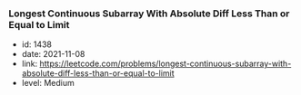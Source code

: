 ### Longest Continuous Subarray With Absolute Diff Less Than or Equal to Limit

* id: 1438
* date: 2021-11-08
* link: https://leetcode.com/problems/longest-continuous-subarray-with-absolute-diff-less-than-or-equal-to-limit
* level: Medium
